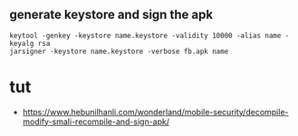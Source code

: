 ## generate keystore and sign the apk

```
keytool -genkey -keystore name.keystore -validity 10000 -alias name -keyalg rsa
jarsigner -keystore name.keystore -verbose fb.apk name
```


# tut
* https://www.hebunilhanli.com/wonderland/mobile-security/decompile-modify-smali-recompile-and-sign-apk/
